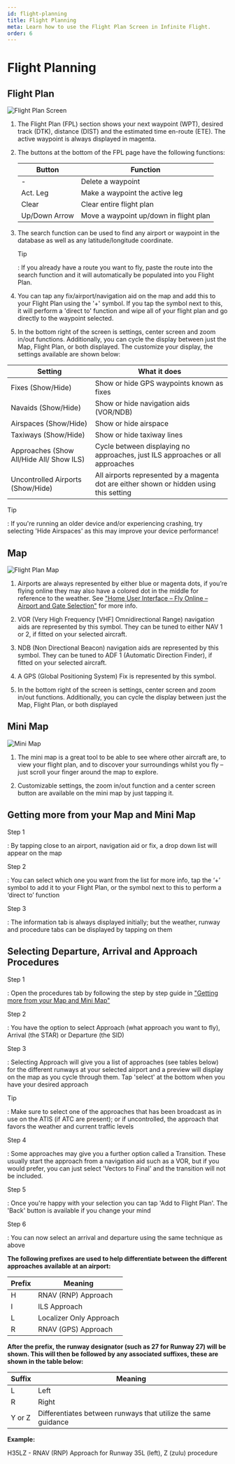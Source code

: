 ```yaml
---
id: flight-planning
title: Flight Planning
meta: Learn how to use the Flight Plan Screen in Infinite Flight.
order: 6
---
```


# Flight Planning



## Flight Plan

![Flight Plan Screen](_images/manual/frames/flight-plan-screen.jpg)



1. The Flight Plan (FPL) section shows your next waypoint (WPT), desired track (DTK), distance (DIST) and the estimated time en-route (ETE). The active waypoint is always displayed in magenta.

   

2. The buttons at the bottom of the FPL page have the following functions:

   | Button        | Function                               |
   | ------------- | -------------------------------------- |
   | -             | Delete a waypoint                      |
   | Act. Leg      | Make a waypoint the active leg         |
   | Clear         | Clear entire flight plan               |
   | Up/Down Arrow | Move a waypoint up/down in flight plan |



3. The search function can be used to find any airport or waypoint in the database as well as any latitude/longitude coordinate. 

   

   Tip

   : If you already have a route you want to fly, paste the route into the search function and it will automatically be populated into you Flight Plan.

   

4. You can tap any fix/airport/navigation aid on the map and add this to your Flight Plan using the &#39;+&#39; symbol. If you tap the symbol next to this, it will perform a &#39;direct to&#39; function and wipe all of your flight plan and go directly to the waypoint selected.

   

5. In the bottom right of the screen is settings, center screen and zoom in/out functions. Additionally, you can cycle the display between just the Map, Flight Plan, or both displayed. The customize your display, the settings available are shown below:

| Setting                                  | What it does                                                 |
| ---------------------------------------- | ------------------------------------------------------------ |
| Fixes (Show/Hide)                        | Show or hide GPS waypoints known as fixes                    |
| Navaids (Show/Hide)                      | Show or hide navigation aids (VOR/NDB)                       |
| Airspaces (Show/Hide)                    | Show or hide airspace                                        |
| Taxiways (Show/Hide)                     | Show or hide taxiway lines                                   |
| Approaches (Show All/Hide All/ Show ILS) | Cycle between displaying no approaches, just ILS approaches or all approaches |
| Uncontrolled Airports (Show/Hide)        | All airports represented by a magenta dot are either shown or hidden using this setting |



Tip

: If you're running an older device and/or experiencing crashing, try selecting 'Hide Airspaces' as this may improve your device performance!



## Map

![Flight Plan Map](_images/manual/frames/pilot-fpl-map.jpg)

 

1. Airports are always represented by either blue or magenta dots, if you’re flying online they may also have a colored dot in the middle for reference to the weather. See ["Home User Interface – Fly Online – Airport and Gate Selection"](/guide/getting-started/home-user-interface/fly-online#airport-and-gate-selection) for more info.

   

2. VOR (Very High Frequency [VHF] Omnidirectional Range) navigation aids are represented by this symbol. They can be tuned to either NAV 1 or 2, if fitted on your selected aircraft.

   

3. NDB (Non Directional Beacon) navigation aids are represented by this symbol. They can be tuned to ADF 1 (Automatic Direction Finder), if fitted on your selected aircraft.

   

4. A GPS (Global Positioning System) Fix is represented by this symbol.

   

5. In the bottom right of the screen is settings, center screen and zoom in/out functions. Additionally, you can cycle the display between just the Map, Flight Plan, or both displayed

   

## Mini Map

![Mini Map](_images/manual/frames/mini-map.jpg)



1. The mini map is a great tool to be able to see where other aircraft are, to view your flight plan, and to discover your surroundings whilst you fly – just scroll your finger around the map to explore. 

   

2. Customizable settings, the zoom in/out function and a center screen button are available on the mini map by just tapping it.



## Getting more from your Map and Mini Map



Step 1

: By tapping close to an airport, navigation aid or fix, a drop down list will appear on the map

 

Step 2

: You can select which one you want from the list for more info, tap the ‘+’ symbol to add it to your Flight Plan, or the symbol next to this to perform a ‘direct to’ function

 

Step 3

: The information tab is always displayed initially; but the weather, runway and procedure tabs can be displayed by tapping on them



## Selecting Departure, Arrival and Approach Procedures



Step 1

: Open the procedures tab by following the step by step guide in ["Getting more from your Map and Mini Map"](/guide/getting-started/pilot-user-interface/flight-planning#getting-more-from-your-map-and-mini-map)



Step 2

: You have the option to select Approach (what approach you want to fly), Arrival (the STAR) or Departure (the SID)



Step 3

: Selecting Approach will give you a list of approaches (see tables below) for the different runways at your selected airport and  a preview will display on the map as you cycle through them. Tap 'select' at the bottom when you have your desired approach



Tip

: Make sure to select one of the approaches that has been broadcast as in use on the ATIS (if ATC are present); or if uncontrolled, the approach that favors the weather and current traffic levels



Step 4

: Some approaches may give you a further option called a Transition. These usually start the approach from a navigation aid such as a VOR, but if you would prefer, you can just select 'Vectors to Final' and the transition will not be included. 



Step 5

: Once you're happy with your selection you can tap 'Add to Flight Plan'. The 'Back' button is available if you change your mind



Step 6

: You can now select an arrival and departure using the same technique as above



**The following prefixes are used to help differentiate between the different approaches available at an airport:**

| Prefix | Meaning                 |
| ------ | ----------------------- |
| H      | RNAV (RNP) Approach     |
| I      | ILS Approach            |
| L      | Localizer Only Approach |
| R      | RNAV (GPS) Approach     |



**After the prefix, the runway designator (such as 27 for Runway 27) will be shown. This will then be followed by any associated suffixes, these are shown in the table below:**

| Suffix | Meaning                                                      |
| ------ | ------------------------------------------------------------ |
| L      | Left                                                         |
| R      | Right                                                        |
| Y or Z | Differentiates between runways that utilize the same guidance |



**Example:**

H35LZ - RNAV (RNP) Approach for Runway 35L (left), Z (zulu) procedure

